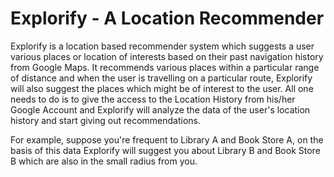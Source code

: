 # Explorify - A Location Recommender

Explorify is a location based recommender system which suggests a user various places
or location of interests based on their past navigation history from Google Maps. It
recommends various places within a particular range of distance and when the user is
travelling on a particular route, Explorify will also suggest the places which might be
of interest to the user. All one needs to do is to give the access to the Location History
from his/her Google Account and Explorify will analyze the data of the user's location
history and start giving out recommendations.

For example, suppose you're frequent to Library A and Book Store A, on the basis of
this data Explorify will suggest you about Library B and Book Store B which are also
in the small radius from you.
